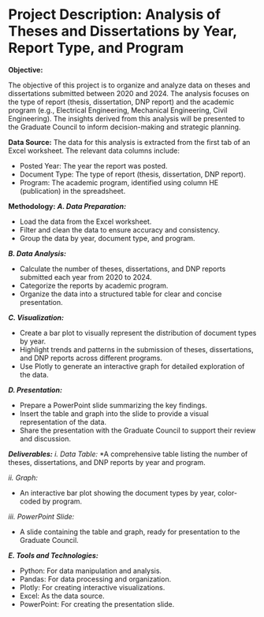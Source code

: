 # Project Description: Analysis of Theses and Dissertations by Year, Report Type, and Program
**Objective:**

The objective of this project is to organize and analyze data on theses and dissertations submitted between 2020 and 2024. The analysis focuses on the type of report (thesis, dissertation, DNP report) and the academic program (e.g., Electrical Engineering, Mechanical Engineering, Civil Engineering). The insights derived from this analysis will be presented to the Graduate Council to inform decision-making and strategic planning.

**Data Source:**
The data for this analysis is extracted from the first tab of an Excel worksheet. The relevant data columns include:
* Posted Year: The year the report was posted.
* Document Type: The type of report (thesis, dissertation, DNP report).
* Program: The academic program, identified using column HE (publication) in the spreadsheet.

**Methodology:**
***A. Data Preparation:***
* Load the data from the Excel worksheet.
* Filter and clean the data to ensure accuracy and consistency.
* Group the data by year, document type, and program.

***B. Data Analysis:***
* Calculate the number of theses, dissertations, and DNP reports submitted each year from 2020 to 2024.
* Categorize the reports by academic program.
* Organize the data into a structured table for clear and concise presentation.

***C. Visualization:***
* Create a bar plot to visually represent the distribution of document types by year.
* Highlight trends and patterns in the submission of theses, dissertations, and DNP reports across different programs.
* Use Plotly to generate an interactive graph for detailed exploration of the data.

***D. Presentation:***
* Prepare a PowerPoint slide summarizing the key findings.
* Insert the table and graph into the slide to provide a visual representation of the data.
* Share the presentation with the Graduate Council to support their review and discussion.

***Deliverables:***
*i. Data Table:*
*A comprehensive table listing the number of theses, dissertations, and DNP reports by year and program.

*ii. Graph:*
* An interactive bar plot showing the document types by year, color-coded by program.

*iii. PowerPoint Slide:*
* A slide containing the table and graph, ready for presentation to the Graduate Council.

***E. Tools and Technologies:***
* Python: For data manipulation and analysis.
* Pandas: For data processing and organization.
* Plotly: For creating interactive visualizations.
* Excel: As the data source.
* PowerPoint: For creating the presentation slide.
